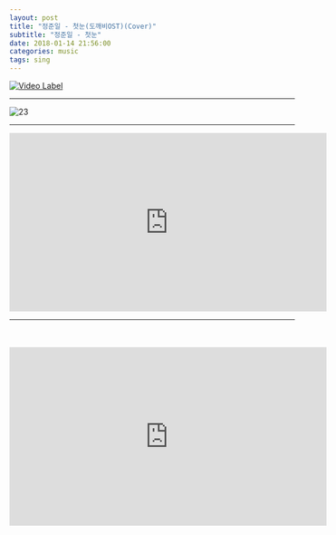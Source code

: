 ```yaml
---
layout: post
title: "정준일 - 첫눈(도깨비OST)(Cover)"
subtitle: "정준일 - 첫눈"
date: 2018-01-14 21:56:00
categories: music
tags: sing
---
```






[![Video Label](http://img.youtube.com/vi/watch?v=xSmDCQZHQvk/0.jpg)](https://www.youtube.com/watch?v=xSmDCQZHQvk) 





------

![23](https://youtu.be/xSmDCQZHQvk)





----

<iframe width="560" height="315" src="https://www.youtube.com/embed/xSmDCQZHQvk" frameborder="0" allow="autoplay; encrypted-media" allowfullscreen></iframe>



------

<!doctype html>
<html lang="ko">
  <head>
​    <meta charset="utf-8">
​    <title>YouTube</title>
​    <style>
​      .youtubeWrap {
​        position: relative;
​        width: 100%;
​        padding-bottom: 56.25%;
​      }
​      .youtubeWrap iframe {
​        position: absolute;
​        width: 100%;
​        height: 100%;
​      }
​    </style>
  </head>
  <body>
​    <div class="youtubeWrap">
​      <iframe width="560" height="315" src="https://www.youtube.com/embed/D4Z2nEdzkdc" frameborder="0" allowfullscreen></iframe>
​    </div>
  </body>
</html>



